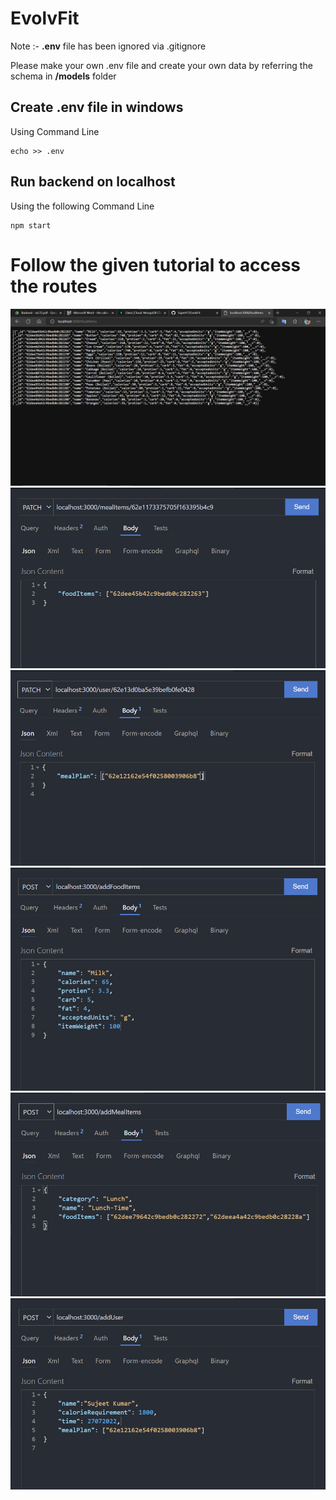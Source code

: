 # EvolvFit

Note :- **.env** file has been ignored via .gitignore

Please make your own .env file and create your own data by referring the schema in **/models** folder

## Create .env file in windows
Using Command Line

``` 
echo >> .env 
```

## Run backend on localhost
Using the following Command Line

```
npm start
```


# Follow the given tutorial to access the routes

![Whole DB](Images/get-all.png)
![Patch Meal Item](Images/patch-mealItem.png)
![Patch User](Images/patch-user.png)
![Post Add Food Items](Images/post-addFoodItems.png)
![Post Add Meal Item](Images/post-addMealItems.png)
![Post Add User](Images//post-addUser.png)
